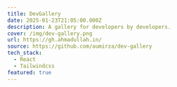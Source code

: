 ```yaml
---
title: DevGallery
date: 2025-01-23T21:05:00.000Z
description: A gallery for developers by developers.
cover: /img/dev-gallery.png
url: https://gh.ahmadullah.in/
source: https://github.com/aumirza/dev-gallery
tech_stack:
  - React
  - Tailwindcss
featured: true
---
```

